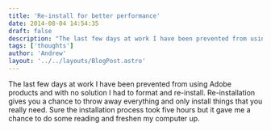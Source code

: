 ```yaml
---
title: 'Re-install for better performance'
date: 2014-08-04 14:54:35
draft: false
description: "The last few days at work I have been prevented from using Adobe products and with no solution I had to format and re-install."
tags: ['thoughts']
author: 'Andrew'
layout: '../../layouts/BlogPost.astro'
---
```


The last few days at work I have been prevented from using Adobe products and with no solution I had to format and re-install. Re-installation gives you a chance to throw away everything and only install things that you really need. Sure the installation process took five hours but it gave me a chance to do some reading and freshen my computer up.
